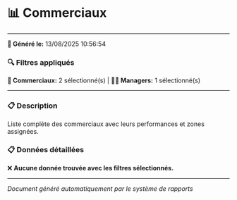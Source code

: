# 📊 Commerciaux


---

**📅 Généré le:** 13/08/2025 10:56:54


### 🔍 Filtres appliqués

**👥 Commerciaux:** 2 sélectionné(s) | **👨‍💼 Managers:** 1 sélectionné(s)


---


### 📋 Description

Liste complète des commerciaux avec leurs performances et zones assignées.


### 📋 Données détaillées

❌ **Aucune donnée trouvée avec les filtres sélectionnés.**


---

*Document généré automatiquement par le système de rapports*